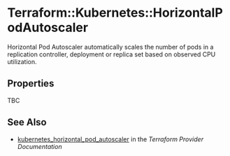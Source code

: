 # Terraform::Kubernetes::HorizontalPodAutoscaler

Horizontal Pod Autoscaler automatically scales the number of pods in a replication controller, deployment or replica set based on observed CPU utilization.

## Properties

TBC

## See Also

* [kubernetes_horizontal_pod_autoscaler](https://www.terraform.io/docs/providers/kubernetes/r/horizontal_pod_autoscaler.html) in the _Terraform Provider Documentation_